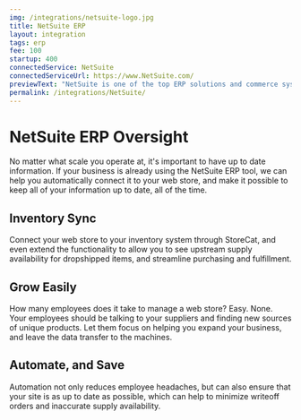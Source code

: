 ```yaml
---
img: /integrations/netsuite-logo.jpg
title: NetSuite ERP
layout: integration
tags: erp 
fee: 100
startup: 400
connectedService: NetSuite
connectedServiceUrl: https://www.NetSuite.com/
previewText: "NetSuite is one of the top ERP solutions and commerce systems. Don't worry about keeping your web store up to date - let us take care of the heavy lifting automatically."
permalink: /integrations/NetSuite/
---
```


# NetSuite ERP Oversight
No matter what scale you operate at, it's important to have up to date information. If your business is already using the NetSuite ERP tool, we can help you automatically connect it to your web store, and make it possible to keep all of your information up to date, all of the time. 

## Inventory Sync
Connect your web store to your inventory system through StoreCat, and even extend the functionality to allow you to see upstream supply availability for dropshipped items, and streamline purchasing and fulfillment.

## Grow Easily
How many employees does it take to manage a web store? Easy. None. Your employees should be talking to your suppliers and finding new sources of unique products. Let them focus on helping you expand your business, and leave the data transfer to the machines. 

## Automate, and Save
Automation not only reduces employee headaches, but can also ensure that your site is as up to date as possible, which can help to minimize writeoff orders and inaccurate supply availability.

<!-- 

Heading	        
# H1
## H2
### H3

Bold	        
**bold text**

Italic	        
*italicized text*

Blockquote	    
> blockquote

Ordered List	
1. First item
2. Second item
3. Third item

Unordered List	
- First item
- Second item
- Third item

Code	
`code`

Horizontal Rule	
---

Link	
[title](https://www.example.com)

Image	
![alt text](image.jpg) -->